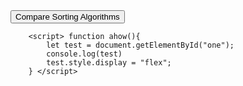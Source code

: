  <div class="clickbutton" onclick="ahow()">
            <button class="allbuttons">Compare Sorting Algorithms</button>
        </div>

        <script> function ahow(){
            let test = document.getElementById("one");
            console.log(test)
            test.style.display = "flex";
        } </script>